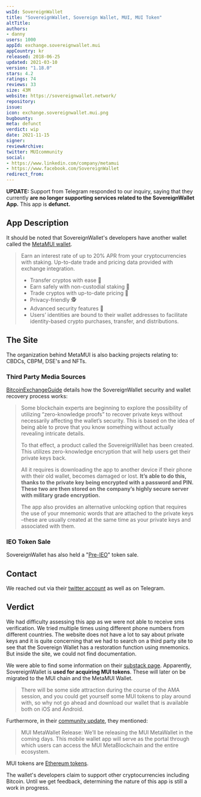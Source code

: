 ```yaml
---
wsId: SovereignWallet
title: "SovereignWallet, Sovereign Wallet, MUI, MUI Token"
altTitle: 
authors:
- danny
users: 1000
appId: exchange.sovereignwallet.mui
appCountry: kr
released: 2018-06-25
updated: 2021-03-10
version: "1.18.0"
stars: 4.2
ratings: 74
reviews: 33
size: 43M
website: https://sovereignwallet.network/
repository: 
issue: 
icon: exchange.sovereignwallet.mui.png
bugbounty: 
meta: defunct
verdict: wip
date: 2021-11-15
signer: 
reviewArchive:
twitter: MUIcommunity
social:
- https://www.linkedin.com/company/metamui
- https://www.facebook.com/SovereignWallet
redirect_from:
---
```


**UPDATE:** Support from Telegram responded to our inquiry, saying that they currently **are no longer supporting services related to the SovereignWallet App.** This app is **defunct.**

## App Description

It should be noted that SovereignWallet's developers have another wallet called the [MetaMUI wallet](https://play.google.com/store/apps/details?id=id.metablockchain.metawallet).

> Earn an interest rate of up to 20% APR from your cryptocurrencies with staking. Up-to-date trade and pricing data provided with exchange integration.
>
> - Transfer cryptos with ease 💸
> - Earn safely with non-custodial staking 🔐
> - Trade cryptos with up-to-date pricing 🤝
> - Privacy-friendly 🕵️
> - Advanced security features 🔐
> - Users’ identities are bound to their wallet addresses to facilitate identity-based crypto purchases, transfer, and distributions.

## The Site

The organization behind MetaMUI is also backing projects relating to: CBDCs, CBPM, DSE's and NFTs.

### Third Party Media Sources

[BitcoinExchangeGuide](https://bitcoinexchangeguide.com/sovereignwallet/) details how the SovereignWallet security and wallet recovery process works:

> Some blockchain experts are beginning to explore the possibility of utilizing “zero-knowledge proofs” to recover private keys without necessarily affecting the wallet’s security. This is based on the idea of being able to prove that you know something without actually revealing intricate details.
>
> To that effect, a product called the SovereignWallet has been created. This utilizes zero-knowledge encryption that will help users get their private keys back.
>
> All it requires is downloading the app to another device if their phone with their old wallet, becomes damaged or lost. **It’s able to do this, thanks to the private key being encrypted with a password and PIN. These two are then stored on the company’s highly secure server with military grade encryption.**
>
> The app also provides an alternative unlocking option that requires the use of your mnemonic words that are attached to the private keys –these are usually created at the same time as your private keys and associated with them.

### IEO Token Sale

SovereignWallet has also held a "[Pre-IEO](https://sovereignwallet.medium.com/pre-ieo-how-to-buy-metamui-in-6-simple-steps-1e158af643c1)" token sale.

## Contact

We reached out via their [twitter account](https://twitter.com/BitcoinWalletz/status/1456164925387128833) as well as on Telegram.

## Verdict

We had difficulty assessing this app as we were not able to receive sms verification. We tried multiple times using different phone numbers from different countries. The website does not have a lot to say about private keys and it is quite concerning that we had to search on a third party site to see that the Sovereign Wallet has a restoration function using mnemonics. But inside the site, we could not find documentation.

We were able to find some information on their [substack page](https://sovereignwallet.substack.com/p/mui-community-update-first-edition). Apparently, SovereignWallet is **used for acquiring MUI tokens**. These will later on be migrated to the MUI chain and the MetaMUI Wallet.

> There will be some side attraction during the course of the AMA session, and you could get yourself some MUI tokens to play around with, so why not go ahead and download our wallet that is available both on iOS and Android.

Furthermore, in their [community update](https://sovereignwallet.substack.com/p/mui-community-update-first-edition), they mentioned:

> MUI MetaWallet Release: We’ll be releasing the MUI MetaWallet in the coming days. This mobile wallet app will serve as the portal through which users can access the MUI MetaBlockchain and the entire ecosystem.

MUI tokens are [Ethereum tokens](https://etherscan.io/token/0x35321c78a48dd9ace94c8e060a4fc279a3a2d9fc#tokenInfo).

The wallet's developers claim to support other cryptocurrencies including Bitcoin. Until we get feedback, determining the nature of this app is still a work in progress.
